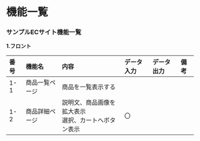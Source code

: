 # 機能一覧
### サンプルECサイト機能一覧

**1.フロント**

|番号|機能名|内容|データ入力|データ出力|備考
|:---|:---|:---|:---|:---|:---|
|1-1|商品一覧ページ|商品を一覧表示する||||
|1-2|商品詳細ページ|説明文、商品画像を拡大表示<br>選択、カートへボタン表示|〇|||
